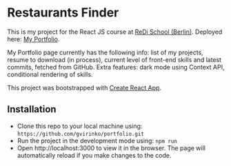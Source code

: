 # Restaurants Finder

This is my project for the React JS course at [ReDi School (Berlin)](https://www.redi-school.org/berlin).
Deployed here: [My Portfolio](https://gvirinko.github.io/).

My Portfolio page currently has the following info: list of my projects, resume to download (in process), current level of front-end skills and latest commits, fetched from GitHub.
Extra features: dark mode using Context API, conditional rendering of skills.

This project was bootstrapped with [Create React App](https://github.com/facebook/create-react-app).

## Installation

- Clone this repo to your local machine using: `https://github.com/gvirinko/portfolio.git`
- Run the project in the development mode using: `npm run`
- Open http://localhost:3000 to view it in the browser. The page will automatically reload if you make changes to the code.
